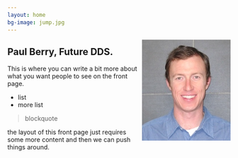 ```yaml
---
layout: home
bg-image: jump.jpg
---
```


<img src="/assets/img/profile/faceprofile_sm.jpg" style="float:right;" class="mr12"/>

## Paul Berry, Future DDS.

This is where you can write a bit more about what you want people to see on the front page.

- list
- more list

> blockquote

the layout of this front page just requires some more content and then we can push things around.
